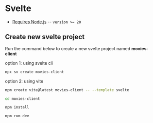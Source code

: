 # Svelte

- [Requires Node.js](/javascript/nodejs.md) -- `version >= 20`

## Create new svelte project

Run the command below to create a new svelte project named **movies-client**

option 1: using svelte cli
```bash
npx sv create movies-client
```

option 2: using vite
```bash
npm create vite@latest movies-client -- --template svelte
```

```bash
cd movies-client
```

```bash
npm install
```

```bash
npm run dev
```